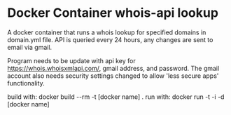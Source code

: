 # Docker Container whois-api lookup

A docker container that runs a whois lookup for specified domains in domain.yml file. 
API is queried every 24 hours, any changes are sent to email via gmail.

Program needs to be update with api key for https://whois.whoisxmlapi.com/, gmail address, and password. 
The gmail account also needs security settings changed to allow 'less secure apps' functionality. 

build with:  docker build --rm -t [docker name] .
run with: docker run -t -i -d [docker name]


